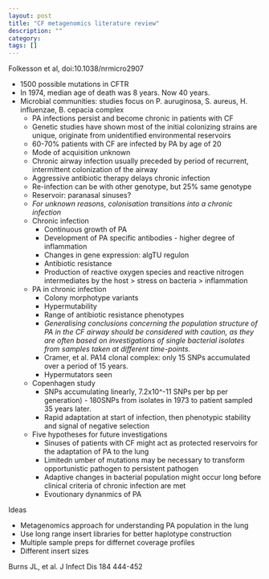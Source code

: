 ```yaml
---
layout: post
title: "CF metagenomics literature review"
description: ""
category:  
tags: []
---
```



Folkesson et al, doi:10.1038/nrmicro2907

*	1500 possible mutations in CFTR
*	In 1974, median age of death was 8 years. Now 40 years.
*	Microbial communities: studies focus on P. auruginosa, S. aureus, H. influenzae, B. cepacia complex
	* PA infections persist and become chronic in patients with CF
	*	Genetic studies have shown most of the initial colonizing strains are unique, originate from unidentified environmental reservoirs
	*	60-70% patients with CF are infected by PA by age of 20
	*	Mode of acquisition unknown
	*	Chronic airway infection usually preceded by period of recurrent, intermittent colonization of the airway
	*	Aggressive antibiotic therapy delays chronic infection
	*	Re-infection can be with other genotype, but 25% same genotype
	*	Reservoir: paranasal sinuses?
	*	*For unknown reasons, colonisation transitions into a chronic infection*
	*	Chronic infection
		*	Continuous growth of PA
		*	Development of PA specific antibodies - higher degree of inflammation
		*	Changes in gene expression: algTU regulon
		*	Antibiotic resistance
		*	Production of reactive oxygen species and reactive nitrogen intermediates by the host > stress on bacteria > inflammation
	*	PA in chronic infection
		* 	Colony morphotype variants
		*	Hypermutability
		*	Range of antibiotic resistance phenotypes
		*	*Generalising conclusions concerning the population structure of PA in the CF airway should be considered with caution, as they are often based on investigations of single bacterial isolates from samples taken at different time-points.*
		*	Cramer, et al. PA14 clonal complex: only 15 SNPs accumulated over a period of 15 years.
		*	Hypermutators seen
	*	Copenhagen study
		*	SNPs accumulating linearly, 7.2x10^-11 SNPs per bp per generation) - 180SNPs from isolates in 1973 to patient sampled 35 years later.
		*	Rapid adaptation at start of infection, then phenotypic stability and signal of negative selection
	*	Five hypotheses for future investigations
		*	Sinuses of patients with CF might act as protected reservoirs for the adaptation of PA to the lung
		*	Limitedn umber of mutations may be necessary to transform opportunistic pathogen to persistent pathogen
		*	Adaptive changes in bacterial population might occur long before clinical criteria of chronic infection are met
		*	Evoutionary dynanmics of PA 
		


Ideas
*	Metagenomics approach for understanding PA population in the lung
*	Use long range insert libraries for better haplotype construction
*	Multiple sample preps for differnet coverage profiles
*	Different insert sizes


	
Burns JL, et al. J Infect Dis 184 444-452


